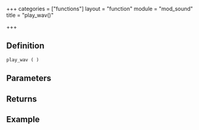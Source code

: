 +++
categories = ["functions"]
layout = "function"
module = "mod_sound"
title = "play_wav()"

+++

## Definition

    play_wav ( )

## Parameters

## Returns

## Example
